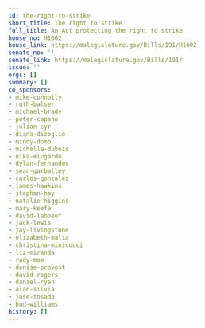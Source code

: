 ```yaml
---
id: the-right-to-strike
short_title: The right to strike
full_title: An Act protecting the right to strike
house_no: H1602
house_link: https://malegislature.gov/Bills/191/H1602
senate_no: ''
senate_link: https://malegislature.gov/Bills/191/
issue: ''
orgs: []
summary: []
co_sponsors:
- mike-connolly
- ruth-balser
- michael-brady
- peter-capano
- julian-cyr
- diana-dizoglio
- mindy-domb
- michelle-dubois
- nika-elugardo
- dylan-fernandes
- sean-garballey
- carlos-gonzalez
- james-hawkins
- stephan-hay
- natalie-higgins
- mary-keefe
- david-leboeuf
- jack-lewis
- jay-livingstone
- elizabeth-malia
- christina-minicucci
- liz-miranda
- rady-mom
- denise-provost
- david-rogers
- daniel-ryan
- alan-silvia
- jose-tosado
- bud-williams
history: []
---
```

